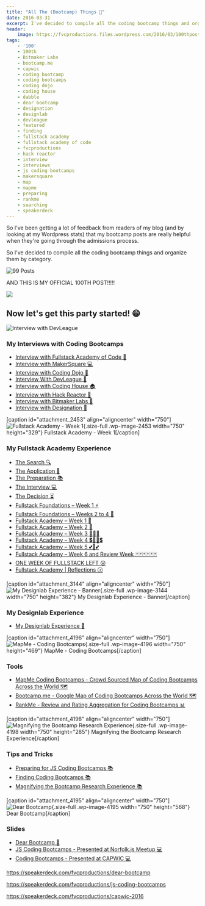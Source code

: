 ```yaml
---
title: "All The (Bootcamp) Things 🎉"
date: 2016-03-31
excerpt: I've decided to compile all the coding bootcamp things and organize them by category. ALSO THIS IS MY 100th POST!
header:
    image: https://fvcproductions.files.wordpress.com/2016/03/100thpost-001.jpeg
tags:
    - '100'
    - 100th
    - Bitmaker Labs
    - bootcamp.me
    - capwic
    - coding bootcamp
    - coding bootcamps
    - coding dojo
    - coding house
    - dabble
    - dear bootcamp
    - designation
    - designlab
    - devleague
    - featured
    - finding
    - fullstack academy
    - fullstack academy of code
    - fvcproductions
    - hack reactor
    - interview
    - interviews
    - js coding bootcamps
    - makersquare
    - map
    - mapme
    - preparing
    - rankme
    - searching
    - speakerdeck
---
```


So I've been getting a lot of feedback from readers of my blog (and by looking at my Wordpress stats) that my bootcamp posts are really helpful when they're going through the admissions process.

So I've decided to compile all the coding bootcamp things and organize them by category.

![99 Posts](https://fvcproductions.files.wordpress.com/2016/03/99posts-e1459477004910.png)

AND THIS IS MY OFFICIAL 100TH POST!!!!!

![](https://media3.giphy.com/media/xeXEpUVvAxCV2/200.gif)

## Now let's get this party started! 😁

![Interview with DevLeague](https://fvcproductions.files.wordpress.com/2016/03/screenshot-2016-03-31-22-18-34.png)

### My Interviews with Coding Bootcamps

- [Interview with Fullstack Academy of Code 🗽](https://fvcproductions.com/blog/2014/12/28/interview-fullstack-academy/)
- [Interview with MakerSquare 💻](https://fvcproductions.com/blog/2015/01/14/interview-maker-square/)
- [Interview with Coding Dojo 🍜](https://fvcproductions.com/blog/2015/01/06/interview-coding-dojo/)
- [Interview With DevLeague 🌴](https://fvcproductions.com/blog/2015/01/06/interview-devleague/)
- [Interview with Coding House 🏠](https://fvcproductions.com/blog/2015/01/06/interview-coding-house/)
- [Interview with Hack Reactor 🔑](https://fvcproductions.com/blog/2015/01/05/interview-hack-reactor/)
- [Interview with Bitmaker Labs 🔬](https://fvcproductions.com/blog/2014/03/12/interview-bitmaker-labs/)
- [Interview with Designation 🎨](https://fvcproductions.com/blog/2015/01/06/interview-with-designation/)

\[caption id="attachment\_2453" align="aligncenter" width="750"\]![Fullstack Academy - Week 1](https://fvcproductions.files.wordpress.com/2015/06/fullstack-academy-week-1-001.jpg){.size-full .wp-image-2453 width="750" height="329"} Fullstack Academy - Week 1\[/caption\]

### My Fullstack Academy Experience

- [The Search 🔍](https://fvcproductions.com/blog/2014/12/27/a-short-operation-tips-tricks-4-coding-bootcamps/)
- [The Application 📝](https://fvcproductions.com/blog/2014/12/23/week-20/)
- [The Preparation 📚](https://fvcproductions.com/blog/2015/01/05/prepare-for-coding-bootcamps/)
- [The Interview 💻](https://fvcproductions.com/blog/2014/12/28/interview-fullstack-academy/)
- [The Decision ⏳](https://fvcproductions.com/blog/2015/04/13/what-to-do-week-negative-8/)
- [Fullstack Foundations – Week 1 ⚡](https://fvcproductions.com/blog/2015/05/17/fullstack-foundations-week-1/)
- [Fullstack Foundations – Weeks 2 to 4 🚀](https://fvcproductions.com/blog/2015/06/04/fullstack-foundations-goldman-sachs/)
- [Fullstack Academy – Week 1 💫](https://fvcproductions.com/blog/2015/06/13/first-week-at-fullstack-academy/)
- [Fullstack Academy – Week 2 👬](https://fvcproductions.com/blog/2015/06/20/fullstack-academy-week-2/)
- [Fullstack Academy – Week 3 🔦🔦🔦](https://fvcproductions.com/blog/2015/06/26/fullstack-academy-week-3/)
- [Fullstack Academy – Week 4 💲🔮🔮💲](https://fvcproductions.com/blog/2015/07/03/fullstack-academy-week-4/)
- [Fullstack Academy – Week 5 💕💓💕](https://fvcproductions.com/blog/2015/07/11/fullstack-academy-week-5/)
- [Fullstack Academy – Week 6 and Review Week 🃏🃏🃏🃏🃏🃏](https://fvcproductions.com/blog/2015/07/25/fullstack-academy-week-6-review-week/)
- [ONE WEEK OF FULLSTACK LEFT 😲](https://fvcproductions.com/blog/2015/08/19/one-week-left-of-fullstack/)
- [Fullstack Academy | Reflections 🕝](https://fvcproductions.com/blog/2015/08/30/fullstack-academy-reflections/)

\[caption id="attachment\_3144" align="aligncenter" width="750"\]![My Designlab Experience - Banner](https://fvcproductions.files.wordpress.com/2015/10/newbanners.jpg){.size-full .wp-image-3144 width="750" height="382"} My Designlab Experience - Banner\[/caption\]

### My Designlab Experience

- [My Designlab Experience 🎨](https://fvcproductions.com/blog/2015/10/21/my-designlab-experience)

\[caption id="attachment\_4196" align="aligncenter" width="750"\]![MapMe - Coding Bootcamps](https://fvcproductions.files.wordpress.com/2016/03/mapme.png){.size-full .wp-image-4196 width="750" height="469"} MapMe - Coding Bootcamps\[/caption\]

### Tools

- [MapMe Coding Bootcamps - Crowd Sourced Map of Coding Bootcamps Across the World 🗺](https://mapme.com/coding-bootcamps)
- [Bootcamp.me - Google Map of Coding Bootcamps Across the World 🗺](https://bit.ly/bootcampme)
- [RankMe - Review and Rating Aggregation for Coding Bootcamps 📊](https://fvcproductions.com/portfolio/rankme/)

\[caption id="attachment\_4198" align="aligncenter" width="750"\]![Magnifying the Bootcamp Research Experience](https://fvcproductions.files.wordpress.com/2016/03/screenshot-2016-03-31-22-20-16.png){.size-full .wp-image-4198 width="750" height="285"} Magnifying the Bootcamp Research Experience\[/caption\]

### Tips and Tricks

- [Preparing for JS Coding Bootcamps 📚](https://fvcproductions.com/blog/2015/01/05/prepare-for-coding-bootcamps/)
- [Finding Coding Bootcamps 📚](https://fvcproductions.com/blog/2014/12/27/a-short-operation-tips-tricks-4-coding-bootcamps/)
- [Magnifying the Bootcamp Research Experience 📚](https://fvcproductions.com/blog/2014/11/10/magnifying-the-bootcamp-research-experience/)

\[caption id="attachment\_4195" align="aligncenter" width="750"\]![Dear Bootcamp](https://fvcproductions.files.wordpress.com/2016/03/dearbootcamp-e1459477035126.png){.size-full .wp-image-4195 width="750" height="568"} Dear Bootcamp\[/caption\]

### Slides

- [Dear Bootcamp 📜](https://speakerdeck.com/fvcproductions/dear-bootcamp)
- [JS Coding Bootcamps - Presented at Norfolk.js Meetup 💻](https://speakerdeck.com/fvcproductions/js-coding-bootcamps)
- [Coding Bootcamps - Presented at CAPWIC 💻](https://speakerdeck.com/fvcproductions/capwic-2016)

https://speakerdeck.com/fvcproductions/dear-bootcamp

https://speakerdeck.com/fvcproductions/js-coding-bootcamps

https://speakerdeck.com/fvcproductions/capwic-2016